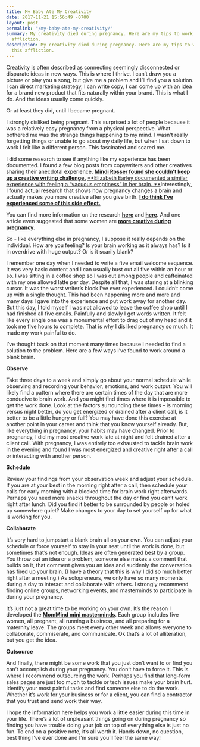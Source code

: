 ```yaml
---
title: My Baby Ate My Creativity
date: 2017-11-21 15:56:49 -0700
layout: post
permalink: "/my-baby-ate-my-creativity/"
summary: My creativity died during pregnancy. Here are my tips to work around this
  affliction.
description: My creativity died during pregnancy. Here are my tips to work around
  this affliction.
---
```

Creativity is often described as connecting seemingly disconnected or disparate ideas in new ways. This is where I thrive. I can’t draw you a picture or play you a song, but give me a problem and I’ll find you a solution. I can direct marketing strategy, I can write copy, I can come up with an idea for a brand new product that fits naturally within your brand. This is what I do. And the ideas usually come quickly.

Or at least they did, until I became pregnant.

I strongly disliked being pregnant. This surprised a lot of people because it was a relatively easy pregnancy from a physical perspective. What bothered me was the strange things happening to my mind. I wasn’t really forgetting things or unable to go about my daily life, but when I sat down to work I felt like a different person. This fascinated and scared me.

I did some research to see if anything like my experience has been documented. I found a few blog posts from copywriters and other creatives sharing their anecdotal experience. [**Mindi Rosser found she couldn’t keep up a creative writing challenge.**](https://www.mindirosser.com/blog/effects-of-pregnancy-brain-on-your-creative-writing) [\*\*Elizabeth Earley documented a similar experience with feeling a “vacuous emptiness” in her brain. \*\*](http://www.elearley.com/pregnancy-killed-my-creativity/)Interestingly, I found actual research that shows how pregnancy changes a brain and actually makes you more creative after you give birth. [**I do think I’ve experienced some of this side effect.**](http://nestingyourbusiness.com/working-with-a-baby-at-home-made-me-a-better-business-owner/ "Nesting Your Business Working With a Baby at Home Made Me a Better Business Owner")

You can find more information on the research [**here**](https://www.theatlantic.com/science/archive/2017/09/how-motherhood-affects-creativity/539418/) and [**here**](https://www.nytimes.com/2016/12/19/health/pregnancy-brain-change.html). And one article even suggested that some women are [**more creative during pregnancy**](http://booksbywomen.org/creativity-in-pregnancy-by-eleanorfitzsimons/).

So - like everything else in pregnancy, I suppose it really depends on the individual. How are you feeling? Is your brain working as it always has? Is it in overdrive with huge output? Or is it scarily blank?

I remember one day when I needed to write a five email welcome sequence. It was very basic content and I can usually bust out all five within an hour or so. I was sitting in a coffee shop so I was out among people and caffeinated with my one allowed latte per day. Despite all that, I was staring at a blinking cursor. It was the worst writer’s block I’ve ever experienced. I couldn’t come up with a single thought. This had been happening more and more and many days I gave into the experience and put work away for another day. But this day, I told myself I was not allowed to leave the coffee shop until I had finished all five emails. Painfully and slowly I got words written. It felt like every single one was a monumental effort to drag out of my head and it took me five hours to complete. That is why I disliked pregnancy so much. It made my work painful to do.

I’ve thought back on that moment many times because I needed to find a solution to the problem. Here are a few ways I’ve found to work around a blank brain.

**Observe**

Take three days to a week and simply go about your normal schedule while observing and recording your behavior, emotions, and work output. You will likely find a pattern where there are certain times of the day that are more conducive to brain work. And you might find times where it is impossible to get the work done. Look at the factors surrounding these times – is morning versus night better, do you get energized or drained after a client call, is it better to be a little hungry or full? You may have done this exercise at another point in your career and think that you know yourself already. But, like everything in pregnancy, your habits may have changed. Prior to pregnancy, I did my most creative work late at night and felt drained after a client call. With pregnancy, I was entirely too exhausted to tackle brain work in the evening and found I was most energized and creative right after a call or interacting with another person.

**Schedule**

Review your findings from your observation week and adjust your schedule. If you are at your best in the morning right after a call, then schedule your calls for early morning with a blocked time for brain work right afterwards. Perhaps you need more snacks throughout the day or find you can’t work right after lunch. Did you find it better to be surrounded by people or holed up somewhere quiet? Make changes to your day to set yourself up for what is working for you.

**Collaborate**

It’s very hard to jumpstart a blank brain all on your own. You can adjust your schedule or force yourself to stay in your seat until the work is done, but sometimes that’s not enough. Ideas are often generated best by a group. You throw out an idea or a problem, someone else makes a comment that builds on it, that comment gives you an idea and suddenly the conversation has fired up your brain. (I have a theory that this is why I did so much better right after a meeting.) As solopreneurs, we only have so many moments during a day to interact and collaborate with others. I strongly recommend finding online groups, networking events, and masterminds to participate in during your pregnancy.

It’s just not a great time to be working on your own. It’s the reason I developed the [**MomMind mini masterminds**](http://nestingyourbusiness.com/#how-we-work-together "MomMind Mini Masterminds"). Each group includes five women, all pregnant, all running a business, and all preparing for a maternity leave. The groups meet every other week and allows everyone to collaborate, commiserate, and communicate. Ok that’s a lot of alliteration, but you get the idea.

**Outsource**

And finally, there might be some work that you just don’t want to or find you can’t accomplish during your pregnancy. You don’t have to force it. This is where I recommend outsourcing the work. Perhaps you find that long-form sales pages are just too much to tackle or tech issues make your brain hurt. Identify your most painful tasks and find someone else to do the work. Whether it’s work for your business or for a client, you can find a contractor that you trust and send work their way.

I hope the information here helps you work a little easier during this time in your life. There’s a lot of unpleasant things going on during pregnancy so finding you have trouble doing your job on top of everything else is just no fun. To end on a positive note, it’s all worth it. Hands down, no question, best thing I’ve ever done and I’m sure you’ll feel the same way!